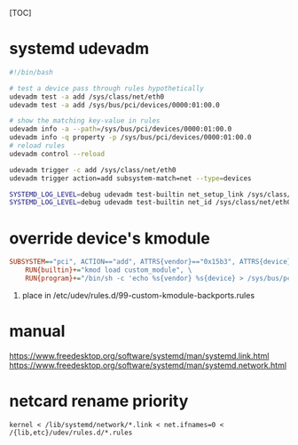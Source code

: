 [TOC]
# systemd udevadm
```sh
#!/bin/bash

# test a device pass through rules hypothetically
udevadm test -a add /sys/class/net/eth0
udevadm test -a add /sys/bus/pci/devices/0000:01:00.0

# show the matching key-value in rules
udevadm info -a --path=/sys/bus/pci/devices/0000:01:00.0
udevadm info -q property -p /sys/bus/pci/devices/0000:01:00.0
# reload rules
udevadm control --reload

udevadm trigger -c add /sys/class/net/eth0
udevadm trigger action=add subsystem-match=net --type=devices

SYSTEMD_LOG_LEVEL=debug udevadm test-builtin net_setup_link /sys/class/net/eth0
SYSTEMD_LOG_LEVEL=debug udevadm test-builtin net_id /sys/class/net/eth0
```

# override device's kmodule
```ini
SUBSYSTEM=="pci", ACTION=="add", ATTRS{vendor}=="0x15b3", ATTRS{device}=="0x101*|0xA2D*", \
	RUN{builtin}+="kmod load custom_module", \
	RUN{program}+="/bin/sh -c 'echo %s{vendor} %s{device} > /sys/bus/pci/drivers/custom_module/new_id'"
```
1. place in /etc/udev/rules.d/99-custom-kmodule-backports.rules

# manual
https://www.freedesktop.org/software/systemd/man/systemd.link.html
https://www.freedesktop.org/software/systemd/man/systemd.network.html

# netcard rename priority
`kernel < /lib/systemd/network/*.link < net.ifnames=0 < /{lib,etc}/udev/rules.d/*.rules`